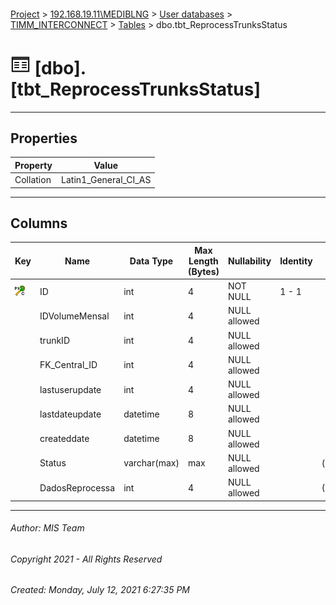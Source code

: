 #### 

[Project](../../../../index.md) > [192.168.19.11\\MEDIBLNG](../../../index.md) > [User databases](../../index.md) > [TIMM_INTERCONNECT](../index.md) > [Tables](Tables.md) > dbo.tbt_ReprocessTrunksStatus

# ![Tables](../../../../Images/Table32.png) [dbo].[tbt_ReprocessTrunksStatus]

---

## <a name="#properties"></a>Properties

| Property | Value |
|---|---|
| Collation | Latin1_General_CI_AS |


---

## <a name="#columns"></a>Columns

| Key | Name | Data Type | Max Length (Bytes) | Nullability | Identity | Default |
|---|---|---|---|---|---|---|
| [![Cluster Primary Key PK_tbt_ReprocessTrunksStatus: ID](../../../../Images/pkcluster.png)](#indexes) | ID | int | 4 | NOT NULL | 1 - 1 |  |
|  | IDVolumeMensal | int | 4 | NULL allowed |  |  |
|  | trunkID | int | 4 | NULL allowed |  |  |
|  | FK_Central_ID | int | 4 | NULL allowed |  |  |
|  | lastuserupdate | int | 4 | NULL allowed |  |  |
|  | lastdateupdate | datetime | 8 | NULL allowed |  |  |
|  | createddate | datetime | 8 | NULL allowed |  |  |
|  | Status | varchar(max) | max | NULL allowed |  | ('ICON.REP.TRUNK.TOREPROCESS') |
|  | DadosReprocessa | int | 4 | NULL allowed |  | ((1)) |


---

###### Author:  MIS Team

###### Copyright 2021 - All Rights Reserved

###### Created: Monday, July 12, 2021 6:27:35 PM

